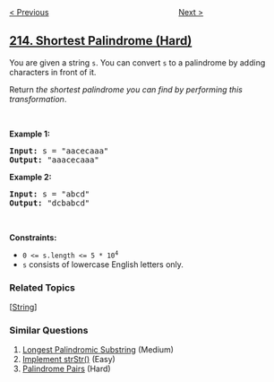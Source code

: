 <!--|This file generated by command(leetcode description); DO NOT EDIT.    |-->
<!--+----------------------------------------------------------------------+-->
<!--|@author    openset <openset.wang@gmail.com>                           |-->
<!--|@link      https://github.com/openset                                 |-->
<!--|@home      https://github.com/openset/leetcode                        |-->
<!--+----------------------------------------------------------------------+-->

[< Previous](../house-robber-ii "House Robber II")
　　　　　　　　　　　　　　　　
[Next >](../kth-largest-element-in-an-array "Kth Largest Element in an Array")

## [214. Shortest Palindrome (Hard)](https://leetcode.com/problems/shortest-palindrome "最短回文串")

<p>You are given a string <code>s</code>. You can convert <code>s</code> to a palindrome by adding characters in front of it.</p>

<p>Return <em>the shortest palindrome you can find by performing this transformation</em>.</p>

<p>&nbsp;</p>
<p><strong>Example 1:</strong></p>
<pre><strong>Input:</strong> s = "aacecaaa"
<strong>Output:</strong> "aaacecaaa"
</pre><p><strong>Example 2:</strong></p>
<pre><strong>Input:</strong> s = "abcd"
<strong>Output:</strong> "dcbabcd"
</pre>
<p>&nbsp;</p>
<p><strong>Constraints:</strong></p>

<ul>
	<li><code>0 &lt;= s.length &lt;= 5 * 10<sup>4</sup></code></li>
	<li><code>s</code> consists of lowercase English letters only.</li>
</ul>

### Related Topics
  [[String](../../tag/string/README.md)]

### Similar Questions
  1. [Longest Palindromic Substring](../longest-palindromic-substring) (Medium)
  1. [Implement strStr()](../implement-strstr) (Easy)
  1. [Palindrome Pairs](../palindrome-pairs) (Hard)
